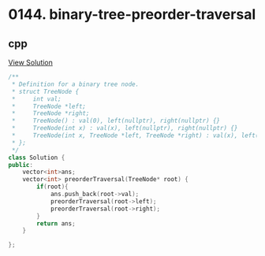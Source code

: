 # 0144. binary-tree-preorder-traversal

## cpp

[View Solution](0144-binary-tree-preorder-traversal.cpp)


```cpp
/**
 * Definition for a binary tree node.
 * struct TreeNode {
 *     int val;
 *     TreeNode *left;
 *     TreeNode *right;
 *     TreeNode() : val(0), left(nullptr), right(nullptr) {}
 *     TreeNode(int x) : val(x), left(nullptr), right(nullptr) {}
 *     TreeNode(int x, TreeNode *left, TreeNode *right) : val(x), left(left), right(right) {}
 * };
 */
class Solution {
public:
    vector<int>ans;
    vector<int> preorderTraversal(TreeNode* root) {
        if(root){
            ans.push_back(root->val);
            preorderTraversal(root->left);
            preorderTraversal(root->right);
        }
        return ans;
    }

};
```
